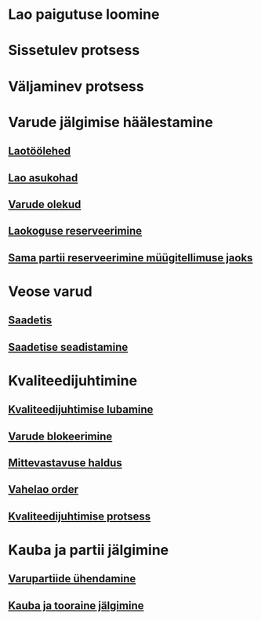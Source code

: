 # Lao paigutuse loomine
# Sissetulev protsess
# Väljaminev protsess
# Varude jälgimise häälestamine
## [Laotöölehed](inventory-journals.md)
## [Lao asukohad](inventory-locations.md)
## [Varude olekud](inventory-statuses.md)
## [Laokoguse reserveerimine](reserve-inventory-quantities.md)
## [Sama partii reserveerimine müügitellimuse jaoks](../sales-marketing/reserve-same-batch-sales-order.md)
# Veose varud
## [Saadetis](consignment.md)
## [Saadetise seadistamine](set-up-consignment.md)
# Kvaliteedijuhtimine
## [Kvaliteedijuhtimise lubamine](enable-quality-management.md)
## [Varude blokeerimine](inventory-blocking.md)
## [Mittevastavuse haldus](enable-nonconformance-management.md)
## [Vahelao order](quarantine-orders.md)
## [Kvaliteedijuhtimise protsess](quality-management-processes.md)
# Kauba ja partii jälgimine
## [Varupartiide ühendamine](merge-inventory-batches.md)
## [Kauba ja tooraine jälgimine](trace-items-raw-materials-inventory-production-sales.md)
